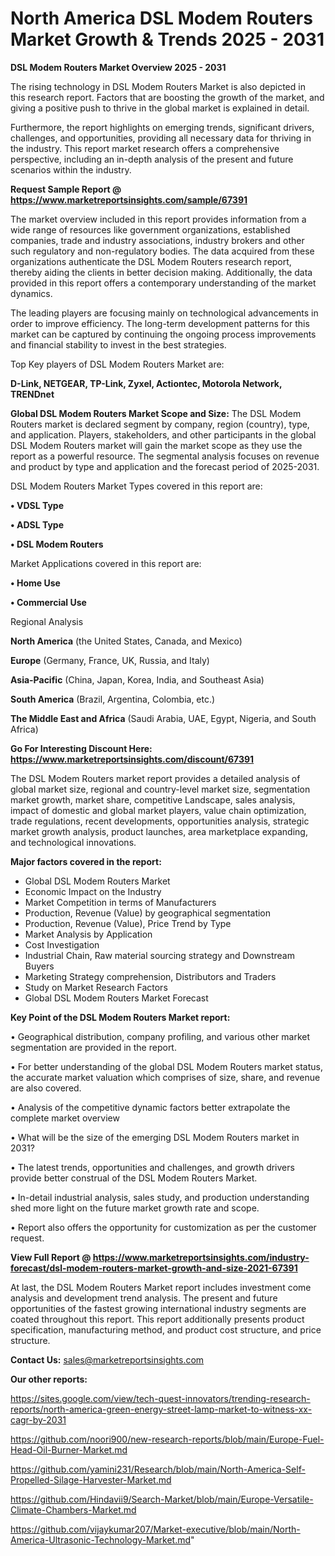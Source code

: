 # North America DSL Modem Routers Market Growth & Trends 2025 - 2031

<Strong> DSL Modem Routers Market Overview 2025 - 2031</strong>

The rising technology in DSL Modem Routers Market is also depicted in this research report. Factors that are boosting the growth of the market, and giving a positive push to thrive in the global market is explained in detail.

Furthermore, the report highlights on emerging trends, significant drivers, challenges, and opportunities, providing all necessary data for thriving in the industry. This report market research offers a comprehensive perspective, including an in-depth analysis of the present and future scenarios within the industry.

<strong>Request Sample Report @ <a href=https://www.marketreportsinsights.com/sample/67391>https://www.marketreportsinsights.com/sample/67391</a></strong>

The market overview included in this report provides information from a wide range of resources like government organizations, established companies, trade and industry associations, industry brokers and other such regulatory and non-regulatory bodies. The data acquired from these organizations authenticate the DSL Modem Routers research report, thereby aiding the clients in better decision making. Additionally, the data provided in this report offers a contemporary understanding of the market dynamics.

The leading players are focusing mainly on technological advancements in order to improve efficiency. The long-term development patterns for this market can be captured by continuing the ongoing process improvements and financial stability to invest in the best strategies.

Top Key players of DSL Modem Routers Market are:

<strong>D-Link, NETGEAR, TP-Link, Zyxel, Actiontec, Motorola Network, TRENDnet</strong>

<strong><b>Global DSL Modem Routers Market Scope and Size:</b></strong>
The DSL Modem Routers market is declared segment by company, region (country), type, and application. Players, stakeholders, and other participants in the global DSL Modem Routers market will gain the market scope as they use the report as a powerful resource. The segmental analysis focuses on revenue and product by type and application and the forecast period of 2025-2031.

DSL Modem Routers Market Types covered in this report are:

<strong>• VDSL Type

• ADSL Type

• DSL Modem Routers</strong>

Market Applications covered in this report are:

<strong>• Home Use

• Commercial Use</strong> 

Regional Analysis

<strong>North America</strong> (the United States, Canada, and Mexico)

<strong>Europe</strong> (Germany, France, UK, Russia, and Italy)

<strong>Asia-Pacific</strong> (China, Japan, Korea, India, and Southeast Asia)

<strong>South America</strong> (Brazil, Argentina, Colombia, etc.)

<strong>The Middle East and Africa</strong> (Saudi Arabia, UAE, Egypt, Nigeria, and South Africa)

<strong>Go For Interesting Discount Here: <a href=https://www.marketreportsinsights.com/discount/67391>https://www.marketreportsinsights.com/discount/67391</a></strong>

The DSL Modem Routers market report provides a detailed analysis of global market size, regional and country-level market size, segmentation market growth, market share, competitive Landscape, sales analysis, impact of domestic and global market players, value chain optimization, trade regulations, recent developments, opportunities analysis, strategic market growth analysis, product launches, area marketplace expanding, and technological innovations.

<strong><b>Major factors covered in the report:</b></strong>
<ul>
  <li>Global DSL Modem Routers Market </li>
  <li>Economic Impact on the Industry</li>
  <li>Market Competition in terms of Manufacturers</li>
  <li>Production, Revenue (Value) by geographical segmentation</li>
  <li>Production, Revenue (Value), Price Trend by Type</li>
  <li>Market Analysis by Application</li>
  <li>Cost Investigation</li>
  <li>Industrial Chain, Raw material sourcing strategy and Downstream Buyers</li>
  <li>Marketing Strategy comprehension, Distributors and Traders</li>
  <li>Study on Market Research Factors</li>
  <li>Global DSL Modem Routers Market Forecast</li>
</ul>

<strong><b>Key Point of the DSL Modem Routers Market report:</b></strong>

• Geographical distribution, company profiling, and various other market segmentation are provided in the report.

• For better understanding of the global DSL Modem Routers market status, the accurate market valuation which comprises of size, share, and revenue are also covered.

• Analysis of the competitive dynamic factors better extrapolate the complete market overview

• What will be the size of the emerging DSL Modem Routers market in 2031?

• The latest trends, opportunities and challenges, and growth drivers provide better construal of the DSL Modem Routers Market.

• In-detail industrial analysis, sales study, and production understanding shed more light on the future market growth rate and scope.

• Report also offers the opportunity for customization as per the customer request.

<strong><b>View Full Report @ <a href=https://www.marketreportsinsights.com/industry-forecast/dsl-modem-routers-market-growth-and-size-2021-67391>https://www.marketreportsinsights.com/industry-forecast/dsl-modem-routers-market-growth-and-size-2021-67391</a></b></strong>


At last, the DSL Modem Routers Market report includes investment come analysis and development trend analysis. The present and future opportunities of the fastest growing international industry segments are coated throughout this report. This report additionally presents product specification, manufacturing method, and product cost structure, and price structure.

<strong>Contact Us:</strong>
sales@marketreportsinsights.com

<strong>Our other reports:</strong>

<a href=https://sites.google.com/view/tech-quest-innovators/trending-research-reports/north-america-green-energy-street-lamp-market-to-witness-xx-cagr-by-2031>https://sites.google.com/view/tech-quest-innovators/trending-research-reports/north-america-green-energy-street-lamp-market-to-witness-xx-cagr-by-2031</a>

<a href=https://github.com/noori900/new-research-reports/blob/main/Europe-Fuel-Head-Oil-Burner-Market.md>https://github.com/noori900/new-research-reports/blob/main/Europe-Fuel-Head-Oil-Burner-Market.md</a>

<a href=https://github.com/yamini231/Research/blob/main/North-America-Self-Propelled-Silage-Harvester-Market.md>https://github.com/yamini231/Research/blob/main/North-America-Self-Propelled-Silage-Harvester-Market.md</a>

<a href=https://github.com/Hindavii9/Search-Market/blob/main/Europe-Versatile-Climate-Chambers-Market.md>https://github.com/Hindavii9/Search-Market/blob/main/Europe-Versatile-Climate-Chambers-Market.md</a>

<a href=https://github.com/vijaykumar207/Market-executive/blob/main/North-America-Ultrasonic-Technology-Market.md>https://github.com/vijaykumar207/Market-executive/blob/main/North-America-Ultrasonic-Technology-Market.md</a>"
